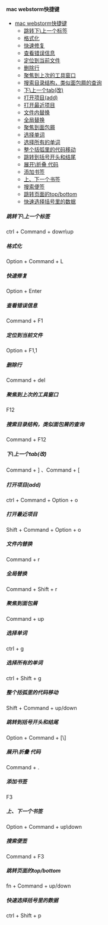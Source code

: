 #### mac webstorm快捷键

- [mac webstorm快捷键](#mac-webstorm快捷键)
  - [跳转下\\上一个标签](#跳转下上一个标签)
  - [格式化](#格式化)
  - [快速修复](#快速修复)
  - [查看错误信息](#查看错误信息)
  - [定位到当前文件](#定位到当前文件)
  - [删除行](#删除行)
  - [聚焦到上次的工具窗口](#聚焦到上次的工具窗口)
  - [搜索目录结构，类似面包屑的查询](#搜索目录结构类似面包屑的查询)
  - [下\\上一个tab(改)](#下上一个tab改)
  - [打开项目(add)](#打开项目add)
  - [打开最近项目](#打开最近项目)
  - [文件内替换](#文件内替换)
  - [全局替换](#全局替换)
  - [聚焦到面包屑](#聚焦到面包屑)
  - [选择单词](#选择单词)
  - [选择所有的单词](#选择所有的单词)
  - [整个括弧里的代码移动](#整个括弧里的代码移动)
  - [跳转到括号开头和结尾](#跳转到括号开头和结尾)
  - [展开\\折叠 代码](#展开折叠-代码)
  - [添加书签](#添加书签)
  - [上、下一个书签](#上下一个书签)
  - [搜索便签](#搜索便签)
  - [跳转页面的top/bottom](#跳转页面的topbottom)
  - [快速选择括号里的数据](#快速选择括号里的数据)

##### 跳转下\上一个标签

ctrl + Command + down\up

##### 格式化

Option + Command + L

##### 快速修复

Option + Enter

##### 查看错误信息

Command + F1

##### 定位到当前文件

Option + F1,1

##### 删除行

Command + del

##### 聚焦到上次的工具窗口

F12

##### 搜索目录结构，类似面包屑的查询

Command + F12

##### 下\上一个tab(改)

Command + ] 、Command + [

##### 打开项目(add)

ctrl + Command + Option + o

##### 打开最近项目

Shift + Command + Option + o

##### 文件内替换

Command + r

##### 全局替换

Command + Shift + r

##### 聚焦到面包屑

Command + up

##### 选择单词

ctrl + g

##### 选择所有的单词

ctrl + Shift + g

##### 整个括弧里的代码移动

Shift + Command + up/down

##### 跳转到括号开头和结尾

Option + Command + [\\]

##### 展开\折叠 代码

Command + .

##### 添加书签

F3

##### 上、下一个书签

Option + Command + up\down

##### 搜索便签

Command + F3

##### 跳转页面的top/bottom

fn + Command + up/down

##### 快速选择括号里的数据

ctrl + Shift + p
